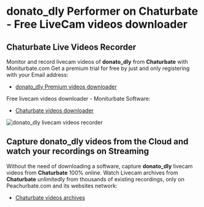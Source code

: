 # donato_dly Performer on Chaturbate - Free LiveCam videos downloader

## Chaturbate Live Videos Recorder

Monitor and record livecam videos of **donato_dly** from **Chaturbate** with Moniturbate.com
Get a premium trial for free by just and only registering with your Email address:
* [donato_dly Premium videos downloader](https://moniturbate.com/request-demo-licence-key.html)

Free livecam videos downloader - Moniturbate Software:
* [Chaturbate videos downloader](https://moniturbate.com/moniturbate-download-software.html)

![donato_dly livecam videos recorder](https://peachurnet.com/templates/moniturbate-software.png)


## Capture donato_dly videos from the Cloud and watch your recordings on Streaming

Without the need of downloading a software, capture **donato_dly** livecam videos from **Chaturbate** 100% online.
Watch Livecam archives from **Chaturbate** unlimitedly from thousands of existing recordings, only on Peachurbate.com and its websites network:
* [Chaturbate videos archives](https://peachurnet.com/)